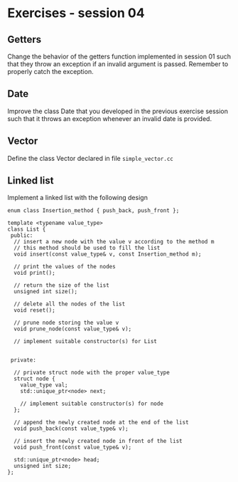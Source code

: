# Exercises - session 04

## Getters

Change the behavior of the getters function implemented in session 01
such that they throw an exception if an invalid argument is
passed. Remember to properly catch the exception.

## Date

Improve the class Date that you developed in the previous exercise
session such that it throws an exception whenever an invalid date is
provided.

## Vector

Define the class Vector declared in file `simple_vector.cc`


## Linked list
Implement a linked list with the following design

```
enum class Insertion_method { push_back, push_front };

template <typename value_type>
class List {
 public:
  // insert a new node with the value v according to the method m
  // this method should be used to fill the list
  void insert(const value_type& v, const Insertion_method m);

  // print the values of the nodes
  void print();

  // return the size of the list
  unsigned int size();

  // delete all the nodes of the list
  void reset();

  // prune node storing the value v
  void prune_node(const value_type& v);

  // implement suitable constructor(s) for List


 private:
 
  // private struct node with the proper value_type
  struct node {
    value_type val;
    std::unique_ptr<node> next;

    // implement suitable constructor(s) for node
  };

  // append the newly created node at the end of the list
  void push_back(const value_type& v);

  // insert the newly created node in front of the list
  void push_front(const value_type& v);

  std::unique_ptr<node> head;
  unsigned int size;
};

```
